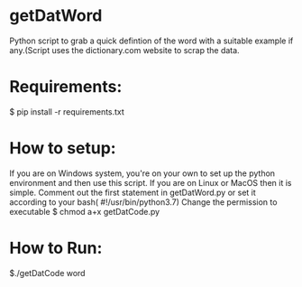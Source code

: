 # getDatWord
Python script to grab a quick defintion of the word with a suitable example if any.(Script uses the dictionary.com website to scrap the data.

# Requirements:
$ pip install -r requirements.txt

# How to setup:
If you are on Windows system, you're on your own to set up the python environment and then use this script.
If you are on Linux or MacOS then it is simple.
Comment out the first statement in getDatWord.py or set it according to your bash( #!/usr/bin/python3.7)
Change the permission to executable 
$ chmod a+x getDatCode.py

# How to Run:
$./getDatCode word

